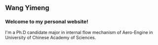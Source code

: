 ## Wang Yimeng
### Welcome to my personal website!

I'm a Ph.D candidate major in internal flow mechanism of Aero-Engine in University of Chinese Academy of Sciences.
